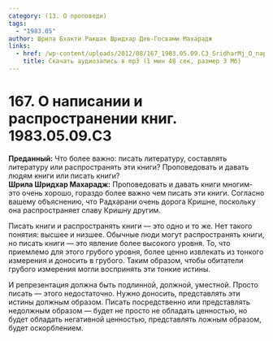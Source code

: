 ```yaml
---
category: (13. О проповеди)
tags:
  - "1983.05"
author: Шрила Бхакти Ракшак Шридхар Дев-Госвами Махарадж
links:
  - href: /wp-content/uploads/2012/08/167_1983.05.09.C3_SridharMj_O_napisanii_i_rasprostronenii_knig.mp3
    title: Скачать аудиозапись в mp3 (1 мин 48 сек, размер 3 Мб)
---
```


# 167. О написании и распространении книг. 1983.05.09.C3

**Преданный:** Что более важно: писать литературу, составлять литературу или распространять эти книги? Проповедовать и давать людям книги или писать книги?\
**Шрила Шридхар Махарадж:** Проповедовать и давать книги многим- это очень хорошо, гораздо более важно чем писать эти книги. Согласно вашему объяснению, что Радхарани очень дорога Кришне, поскольку она распространяет славу Кришну другим.

Писать книги и распространять книги — это одно и то же. Нет такого понятия: высшее и низшее. Обычные люди могут распространять книги, но писать книги — это явление более высокого уровня. То, что приемлемо для этого грубого уровня, более ценно извлекать из тонкого измерения и доносить в грубого. Таким образом, чтобы обитатели грубого измерения могли воспринять эти тонкие истины.

И репрезентация должна быть подлинной, должной, уместной. Просто писать — этого недостаточно. Нужно доносить, представлять эти истины должным образом. Писать посредственно или представлять недолжным образом — будет не просто не обладать ценностью, но будет обладать негативной ценностью, представлять ложным образом, будет оскорблением.

